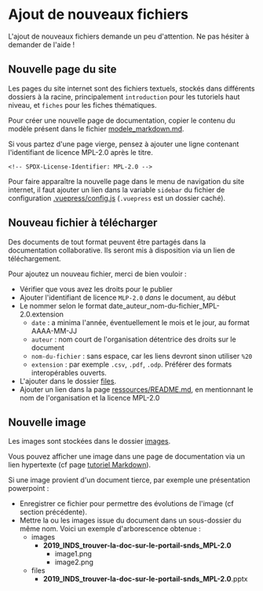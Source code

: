 # Ajout de nouveaux fichiers
<!-- SPDX-License-Identifier: MPL-2.0 --> 

L'ajout de nouveaux fichiers demande un peu d'attention. Ne pas hésiter à demander de l'aide ! 

## Nouvelle page du site

Les pages du site internet sont des fichiers textuels, stockés dans différents dossiers à la racine, principalement `introduction` pour les tutoriels haut niveau, et `fiches` pour les fiches thématiques.

Pour créer une nouvelle page de documentation, copier le contenu du modèle présent dans le fichier [modele_markdown.md](https://gitlab.com/healthdatahub/documentation-snds/raw/master/contribuer/modele_markdown.md).

Si vous partez d'une page vierge, pensez à ajouter une ligne contenant l'identifiant de licence MPL-2.0 après le titre.
```
<!-- SPDX-License-Identifier: MPL-2.0 -->
```
 
Pour faire apparaître la nouvelle page dans le menu de navigation du site internet, 
il faut ajouter un lien dans la variable `sidebar` du fichier de configuration 
[.vuepress/config.js](https://gitlab.com/healthdatahub/documentation-snds/tree/master/.vuepress/config.js)
(`.vuepress` est un dossier caché). 

## Nouveau fichier à télécharger

Des documents de tout format peuvent être partagés dans la documentation collaborative. 
Ils seront mis à disposition via un lien de téléchargement.

Pour ajoutez un nouveau fichier, merci de bien vouloir : 
- Vérifier que vous avez les droits pour le publier 
- Ajouter l'identifiant de licence `MLP-2.0` _dans_ le document, au début
- Le nommer selon le format date_auteur_nom-du-fichier_MPL-2.0.extension
    - `date` : a minima l'année, éventuellement le mois et le jour, au format AAAA-MM-JJ 
    - `auteur` : nom court de l'organisation détentrice des droits sur le document
    - `nom-du-fichier` : sans espace, car les liens devront sinon utiliser `%20`
    - `extension` : par exemple `.csv`, `.pdf`, `.odp`. Préférer des formats interopérables ouverts.
- L'ajouter dans le dossier [files](https://gitlab.com/healthdatahub/documentation-snds/tree/master/files/).
- Ajouter un lien dans la page [ressources/README.md](../ressources/README.md), 
en mentionnant le nom de l'organisation et la licence MPL-2.0

## Nouvelle image

Les images sont stockées dans le dossier [images](https://gitlab.com/healthdatahub/documentation-snds/tree/master/images). 

Vous pouvez afficher une image dans une page de documentation via un lien hypertexte (cf page [tutoriel Markdown](tutoriel_markdown.md#lien-hypertexte)).

Si une image provient d'un document tierce, par exemple une présentation powerpoint :
- Enregistrer ce fichier pour permettre des évolutions de l'image (cf section précédente).
- Mettre la ou les images issue du document dans un sous-dossier du même nom. 
Voici un exemple d'arborescence obtenue :
    - images
      - **2019_INDS_trouver-la-doc-sur-le-portail-snds_MPL-2.0**
        - image1.png
        - image2.png
    - files
      - **2019_INDS_trouver-la-doc-sur-le-portail-snds_MPL-2.0**.pptx
